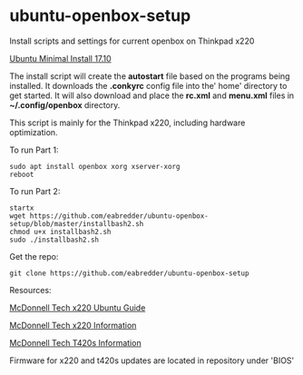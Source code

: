 # ubuntu-openbox-setup
Install scripts and settings for current openbox on Thinkpad x220

[Ubuntu Minimal Install 17.10](http://archive.ubuntu.com/ubuntu/dists/artful/main/installer-amd64/current/images/netboot/mini.iso)

The install script will create the **autostart** file based on the programs being installed. It downloads the **.conkyrc** config file into the' home' directory to get started. It will also download and place the **rc.xml** and **menu.xml** files in **~/.config/openbox** directory.

This script is mainly for the Thinkpad x220, including hardware optimization.

To run Part 1:
```
sudo apt install openbox xorg xserver-xorg
reboot
```
To run Part 2:
```
startx
wget https://github.com/eabredder/ubuntu-openbox-setup/blob/master/installbash2.sh
chmod u+x installbash2.sh
sudo ./installbash2.sh
```
Get the repo:
```
git clone https://github.com/eabredder/ubuntu-openbox-setup
```

Resources:

[McDonnell Tech x220 Ubuntu Guide](http://x220.mcdonnelltech.com/ubuntu/)

[McDonnell Tech x220 Information](http://x220.mcdonnelltech.com/)

[McDonnell Tech T420s Information](http://mcdojf.wixsite.com/t420s)

Firmware for x220 and t420s updates are located in repository under 'BIOS'
